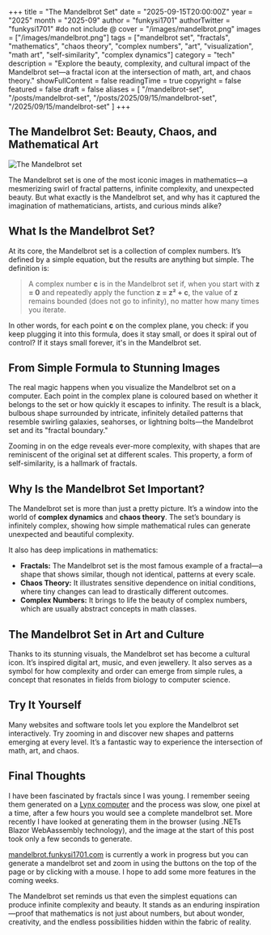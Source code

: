 +++
title = "The Mandelbrot Set"
date = "2025-09-15T20:00:00Z"
year = "2025"
month = "2025-09"
author = "funkysi1701"
authorTwitter = "funkysi1701" #do not include @
cover = "/images/mandelbrot.png"
images = ["/images/mandelbrot.png"]
tags = ["mandelbrot set", "fractals", "mathematics", "chaos theory", "complex numbers", "art", "visualization", "math art", "self-similarity", "complex dynamics"]
category = "tech"
description = "Explore the beauty, complexity, and cultural impact of the Mandelbrot set—a fractal icon at the intersection of math, art, and chaos theory."
showFullContent = false
readingTime = true
copyright = false
featured = false
draft = false
aliases = [
    "/mandelbrot-set",
    "/posts/mandelbrot-set",
    "/posts/2025/09/15/mandelbrot-set",
    "/2025/09/15/mandelbrot-set" 
]
+++
## The Mandelbrot Set: Beauty, Chaos, and Mathematical Art

![The Mandelbrot set](/images/mandelbrot.png)

The Mandelbrot set is one of the most iconic images in mathematics—a mesmerizing swirl of fractal patterns, infinite complexity, and unexpected beauty. But what exactly is the Mandelbrot set, and why has it captured the imagination of mathematicians, artists, and curious minds alike?

## What Is the Mandelbrot Set?

At its core, the Mandelbrot set is a collection of complex numbers. It’s defined by a simple equation, but the results are anything but simple. The definition is:

> A complex number **c** is in the Mandelbrot set if, when you start with **z = 0** and repeatedly apply the function **z = z² + c**, the value of **z** remains bounded (does not go to infinity), no matter how many times you iterate.

In other words, for each point **c** on the complex plane, you check: if you keep plugging it into this formula, does it stay small, or does it spiral out of control? If it stays small forever, it's in the Mandelbrot set.

## From Simple Formula to Stunning Images

The real magic happens when you visualize the Mandelbrot set on a computer. Each point in the complex plane is coloured based on whether it belongs to the set or how quickly it escapes to infinity. The result is a black, bulbous shape surrounded by intricate, infinitely detailed patterns that resemble swirling galaxies, seahorses, or lightning bolts—the Mandelbrot set and its "fractal boundary."

Zooming in on the edge reveals ever-more complexity, with shapes that are reminiscent of the original set at different scales. This property, a form of self-similarity, is a hallmark of fractals.

## Why Is the Mandelbrot Set Important?

The Mandelbrot set is more than just a pretty picture. It’s a window into the world of **complex dynamics** and **chaos theory**. The set’s boundary is infinitely complex, showing how simple mathematical rules can generate unexpected and beautiful complexity.

It also has deep implications in mathematics:

- **Fractals:** The Mandelbrot set is the most famous example of a fractal—a shape that shows similar, though not identical, patterns at every scale.
- **Chaos Theory:** It illustrates sensitive dependence on initial conditions, where tiny changes can lead to drastically different outcomes.
- **Complex Numbers:** It brings to life the beauty of complex numbers, which are usually abstract concepts in math classes.

## The Mandelbrot Set in Art and Culture

Thanks to its stunning visuals, the Mandelbrot set has become a cultural icon. It’s inspired digital art, music, and even jewellery. It also serves as a symbol for how complexity and order can emerge from simple rules, a concept that resonates in fields from biology to computer science.

## Try It Yourself

Many websites and software tools let you explore the Mandelbrot set interactively. Try zooming in and discover new shapes and patterns emerging at every level. It’s a fantastic way to experience the intersection of math, art, and chaos.

## Final Thoughts

I have been fascinated by fractals since I was young. I remember seeing them generated on a [Lynx computer](/posts/2021/back-to-basic/) and the process was slow, one pixel at a time, after a few hours you would see a complete mandelbrot set. More recently I have looked at generating them in the browser (using .NETs Blazor WebAassembly technology), and the image at the start of this post took only a few seconds to generate.

[mandelbrot.funkysi1701.com](https://mandelbrot.funkysi1701.com/) is currently a work in progress but you can generate a mandelbrot set and zoom in using the buttons on the top of the page or by clicking with a mouse. I hope to add some more features in the coming weeks.

The Mandelbrot set reminds us that even the simplest equations can produce infinite complexity and beauty. It stands as an enduring inspiration—proof that mathematics is not just about numbers, but about wonder, creativity, and the endless possibilities hidden within the fabric of reality.
